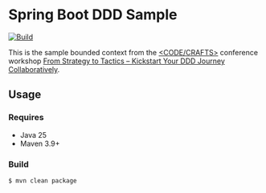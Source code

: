 # Spring Boot DDD Sample

[![Build](https://github.com/mtamme/spring-boot-ddd-sample/actions/workflows/build.yaml/badge.svg)](https://github.com/mtamme/spring-boot-ddd-sample/actions/workflows/build.yaml)

This is the sample bounded context from the [<CODE/CRAFTS>](https://code-crafts.com) conference
workshop [From Strategy to Tactics – Kickstart Your DDD Journey Collaboratively](https://2025.code-crafts.com/workshop-from-strategy-to-tactics).

## Usage

### Requires

- Java 25
- Maven 3.9+

### Build

```
$ mvn clean package
```
